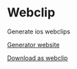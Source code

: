 # Webclip
Generate ios webclips

[Generator website](https://joplayxyz.github.io/Webclip/)

[Download as webclip](https://joplay.xyz/webclip/profile.mobileconfig)
